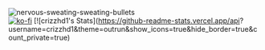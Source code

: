 ![nervous-sweating-sweating-bullets](https://github.com/crizzhd1/crizzhd1/assets/61610761/a33f0443-1131-4929-b970-5bc5074284a6)  
[![ko-fi](https://ko-fi.com/img/githubbutton_sm.svg)](https://ko-fi.com/P5P3DQUDH)
[![crizzhd1's Stats](https://github-readme-stats.vercel.app/api? username=crizzhd1&theme=outrun&show_icons=true&hide_border=true&count_private=true)
                                                                                                                                 





